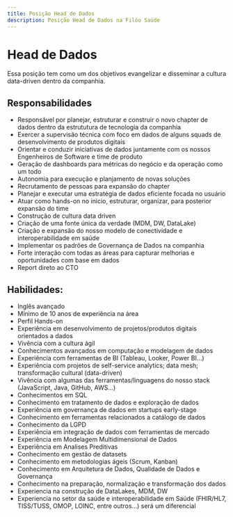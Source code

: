 ```yaml
---
title: Posição Head de Dados
description: Posição Head de Dados na Filóo Saúde
---
```


# Head de Dados

Essa posição tem como um dos objetivos evangelizar e disseminar a cultura data-driven dentro da companhia.

## Responsabilidades

- Responsável por planejar, estruturar e construir o novo chapter de dados dentro da estrututura de tecnologia da companhia
- Exercer a supervisão técnica com foco em dados de alguns squads de desenvolvimento de produtos digitais
- Orientar e conduzir iniciativas de dados juntamente com os nossos Engenheiros de Software e time de produto
- Geração de dashboards para métricas do negócio e da operação como um todo
- Autonomia para execução e planjamento de novas soluções
- Recrutamento de pessoas para expansão do chapter
- Planejar e executar uma estratégia de dados eficiente focada no usuário
- Atuar como hands-on no inicio, estruturar, organizar, para posterior expansão do time
- Construção de cultura data driven
- Criação de uma fonte única da verdade (MDM, DW, DataLake)
- Criação e expansão do nosso modelo de conectividade e interoperabilidade em saúde
- Implementar os padrões de Governança de Dados na companhia
- Forte interação com todas as áreas para capturar melhorias e oportunidades com base em dados
- Report direto ao CTO

## Habilidades:

- Inglês avançado
- Mínimo de 10 anos de experiência na área
- Perfil Hands-on
- Experiência em desenvolvimento de projetos/produtos digitais orientados a dados
- Vivência com a cultura ágil
- Conhecimentos avançados em computação e modelagem de dados
- Experiência com ferramentas de BI (Tableau, Looker, Power BI...)
- Experiência com projetos de self-service analytics; data mesh; transformação cultural (data-driven)
- Vivência com algumas das ferramentas/linguagens do nosso stack (JavaScript, Java, GitHub, AWS...)
- Conhecimentos em SQL
- Conhecimento em tratamento de dados e exploração de dados
- Experiência em governança de dados em startups early-stage
- Conhecimento em ferramentas relacionados a catálogo de dados
- Conhecimento da LGPD
- Experiência em integração de dados com ferramentas de mercado
- Experiência em Modelagem Multidimensional de Dados
- Experiência em Analises Preditivas
- Conhecimento em gestão de datasets
- Conhecimento em metodologias ágeis (Scrum, Kanban)
- Conhecimento em Arquitetura de Dados, Qualidade de Dados e Governança
- Conhecimento na preparação, normalização e transformação dos dados
- Experiencia na construção de DataLakes, MDM, DW
- Experiencia no setor da saúde e interoperabilidade em Saúde (FHIR/HL7, TISS/TUSS, OMOP, LOINC, entre outros...) será um diferencial
